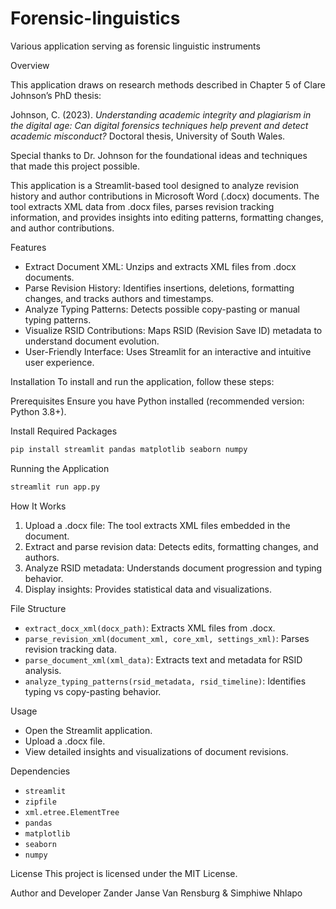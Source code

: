# Forensic-linguistics
Various application serving as forensic linguistic instruments


Overview

This application draws on research methods described in Chapter 5 of Clare Johnson’s PhD thesis:

Johnson, C. (2023). *Understanding academic integrity and plagiarism in the digital age: Can digital forensics techniques help prevent and detect academic misconduct?* Doctoral thesis, University of South Wales.

Special thanks to Dr. Johnson for the foundational ideas and techniques that made this project possible.


This application is a Streamlit-based tool designed to analyze revision history and author contributions in Microsoft Word (.docx) documents. The tool extracts XML data from .docx files, parses revision tracking information, and provides insights into editing patterns, formatting changes, and author contributions.

 Features
- Extract Document XML: Unzips and extracts XML files from .docx documents.
- Parse Revision History: Identifies insertions, deletions, formatting changes, and tracks authors and timestamps.
- Analyze Typing Patterns: Detects possible copy-pasting or manual typing patterns.
- Visualize RSID Contributions: Maps RSID (Revision Save ID) metadata to understand document evolution.
- User-Friendly Interface: Uses Streamlit for an interactive and intuitive user experience.

Installation
To install and run the application, follow these steps:

Prerequisites
Ensure you have Python installed (recommended version: Python 3.8+).

Install Required Packages
```sh
pip install streamlit pandas matplotlib seaborn numpy
```

Running the Application
```sh
streamlit run app.py
```

How It Works
1. Upload a .docx file: The tool extracts XML files embedded in the document.
2. Extract and parse revision data: Detects edits, formatting changes, and authors.
3. Analyze RSID metadata: Understands document progression and typing behavior.
4. Display insights: Provides statistical data and visualizations.

 File Structure
- `extract_docx_xml(docx_path)`: Extracts XML files from .docx.
- `parse_revision_xml(document_xml, core_xml, settings_xml)`: Parses revision tracking data.
- `parse_document_xml(xml_data)`: Extracts text and metadata for RSID analysis.
- `analyze_typing_patterns(rsid_metadata, rsid_timeline)`: Identifies typing vs copy-pasting behavior.

Usage
- Open the Streamlit application.
- Upload a .docx file.
- View detailed insights and visualizations of document revisions.

Dependencies
- `streamlit`
- `zipfile`
- `xml.etree.ElementTree`
- `pandas`
- `matplotlib`
- `seaborn`
- `numpy`

License
This project is licensed under the MIT License.

Author and Developer
Zander Janse Van Rensburg &  Simphiwe Nhlapo

